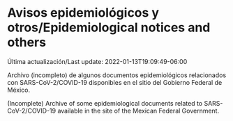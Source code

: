 # Avisos epidemiológicos y otros/Epidemiological notices and others

Última actualización/Last update: 2022-01-13T19:09:49-06:00

Archivo (incompleto) de algunos documentos epidemiológicos relacionados con SARS-CoV-2/COVID-19 disponibles en el sitio del Gobierno Federal de México.

(Incomplete) Archive of some epidemiological documents related to SARS-CoV-2/COVID-19 available in the site of the Mexican Federal Government.
